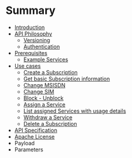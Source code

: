 # Summary

* [Introduction](README.md)
* [API Philosophy](about.md)
   * [Versioning](versioning.md)
   * [Authentication](authentication.md)
* [Prerequisites](prerequisites.md)
   * [Example Services](example_services.md)
* [Use cases](use_cases.md)
   * [Create a Subscription](create_subscription.md)
   * [Get basic Subscription information](get_basic_subscription_information.md)
   * [Change MSISDN](change_msisdn.md)
   * [Change SIM](change_sim.md)
   * [Block - Unblock](block_unblock.md)
   * [Assign a Service](assign_a_service.md)
   * [List assigned Services with usage details](list_assigned_services_with_usage_details.md)
   * [Withdraw a Service](withdraw_a_service.md)
   * [Delete a Subscription](delete_subscription.md)
* [API Specification](swagger_specification.md)
* [Apache License](license.md)
* Payload
* Parameters

